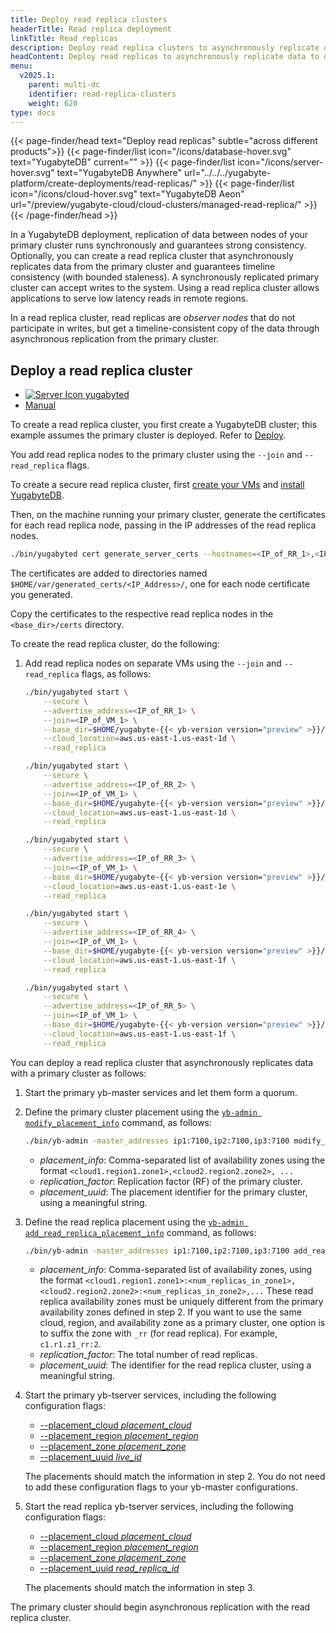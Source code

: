```yaml
---
title: Deploy read replica clusters
headerTitle: Read replica deployment
linkTitle: Read replicas
description: Deploy read replica clusters to asynchronously replicate data from the primary cluster and guarantee timeline consistency.
headContent: Deploy read replicas to asynchronously replicate data to different regions
menu:
  v2025.1:
    parent: multi-dc
    identifier: read-replica-clusters
    weight: 620
type: docs
---
```


{{< page-finder/head text="Deploy read replicas" subtle="across different products">}}
  {{< page-finder/list icon="/icons/database-hover.svg" text="YugabyteDB" current="" >}}
  {{< page-finder/list icon="/icons/server-hover.svg" text="YugabyteDB Anywhere" url="../../../yugabyte-platform/create-deployments/read-replicas/" >}}
  {{< page-finder/list icon="/icons/cloud-hover.svg" text="YugabyteDB Aeon" url="/preview/yugabyte-cloud/cloud-clusters/managed-read-replica/" >}}
{{< /page-finder/head >}}

In a YugabyteDB deployment, replication of data between nodes of your primary cluster runs synchronously and guarantees strong consistency. Optionally, you can create a read replica cluster that asynchronously replicates data from the primary cluster and guarantees timeline consistency (with bounded staleness). A synchronously replicated primary cluster can accept writes to the system. Using a read replica cluster allows applications to serve low latency reads in remote regions.

In a read replica cluster, read replicas are *observer nodes* that do not participate in writes, but get a timeline-consistent copy of the data through asynchronous replication from the primary cluster.

## Deploy a read replica cluster

<ul class="nav nav-tabs-alt nav-tabs-yb custom-tabs">
  <li>
    <a href="#yugabyted" class="nav-link active" id="yugabyted-tab" data-bs-toggle="tab"
      role="tab" aria-controls="yugabyted" aria-selected="true">
      <img src="/icons/database.svg" alt="Server Icon">
      yugabyted
    </a>
  </li>
  <li>
    <a href="#manual" class="nav-link" id="manual-tab" data-bs-toggle="tab"
      role="tab" aria-controls="manual" aria-selected="false">
      <i class="icon-shell"></i>
      Manual
    </a>
  </li>
</ul>

<div class="tab-content">
  <div id="yugabyted" class="tab-pane fade show active" role="tabpanel" aria-labelledby="yugabyted-tab">

To create a read replica cluster, you first create a YugabyteDB cluster; this example assumes the primary cluster is deployed. Refer to [Deploy](../../manual-deployment/start-yugabyted/).

You add read replica nodes to the primary cluster using the `--join` and `--read_replica` flags.

To create a secure read replica cluster, first [create your VMs](../../manual-deployment/system-config/) and [install YugabyteDB](../../manual-deployment/install-software/).

Then, on the machine running your primary cluster, generate the certificates for each read replica node, passing in the IP addresses of the read replica nodes.

```sh
./bin/yugabyted cert generate_server_certs --hostnames=<IP_of_RR_1>,<IP_of_RR_2>,<IP_of_RR_3>,<IP_of_RR_4>,<IP_of_RR_5>
```

The certificates are added to directories named `$HOME/var/generated_certs/<IP_Address>/`, one for each node certificate you generated.

Copy the certificates to the respective read replica nodes in the `<base_dir>/certs` directory.

To create the read replica cluster, do the following:

1. Add read replica nodes on separate VMs using the `--join` and `--read_replica` flags, as follows:

    ```sh
    ./bin/yugabyted start \
        --secure \
        --advertise_address=<IP_of_RR_1> \
        --join=<IP_of_VM_1> \
        --base_dir=$HOME/yugabyte-{{< yb-version version="preview" >}}/node4 \
        --cloud_location=aws.us-east-1.us-east-1d \
        --read_replica

    ./bin/yugabyted start \
        --secure \
        --advertise_address=<IP_of_RR_2> \
        --join=<IP_of_VM_1> \
        --base_dir=$HOME/yugabyte-{{< yb-version version="preview" >}}/node5 \
        --cloud_location=aws.us-east-1.us-east-1d \
        --read_replica

    ./bin/yugabyted start \
        --secure \
        --advertise_address=<IP_of_RR_3> \
        --join=<IP_of_VM_1> \
        --base_dir=$HOME/yugabyte-{{< yb-version version="preview" >}}/node6 \
        --cloud_location=aws.us-east-1.us-east-1e \
        --read_replica

    ./bin/yugabyted start \
        --secure \
        --advertise_address=<IP_of_RR_4> \
        --join=<IP_of_VM_1> \
        --base_dir=$HOME/yugabyte-{{< yb-version version="preview" >}}/node7 \
        --cloud_location=aws.us-east-1.us-east-1f \
        --read_replica

    ./bin/yugabyted start \
        --secure \
        --advertise_address=<IP_of_RR_5> \
        --join=<IP_of_VM_1> \
        --base_dir=$HOME/yugabyte-{{< yb-version version="preview" >}}/node8 \
        --cloud_location=aws.us-east-1.us-east-1f \
        --read_replica
    ```

  </div>

  <div id="manual" class="tab-pane fade" role="tabpanel" aria-labelledby="manual-tab">

You can deploy a read replica cluster that asynchronously replicates data with a primary cluster as follows:

1. Start the primary yb-master services and let them form a quorum.

1. Define the primary cluster placement using the [`yb-admin modify_placement_info`](../../../admin/yb-admin/#modify-placement-info) command, as follows:

    ```sh
    ./bin/yb-admin -master_addresses ip1:7100,ip2:7100,ip3:7100 modify_placement_info <placement_info> <replication_factor> [placement_uuid]
    ```

    - *placement_info*: Comma-separated list of availability zones using the format `<cloud1.region1.zone1>,<cloud2.region2.zone2>, ...`
    - *replication_factor*: Replication factor (RF) of the primary cluster.
    - *placement_uuid*: The placement identifier for the primary cluster, using a meaningful string.

1. Define the read replica placement using the [`yb-admin add_read_replica_placement_info`](../../../admin/yb-admin/#add-read-replica-placement-info) command, as follows:

    ```sh
    ./bin/yb-admin -master_addresses ip1:7100,ip2:7100,ip3:7100 add_read_replica_placement_info <placement_info> <replication_factor> [placement_uuid]
    ```

    - *placement_info*: Comma-separated list of availability zones, using the format `<cloud1.region1.zone1>:<num_replicas_in_zone1>,<cloud2.region2.zone2>:<num_replicas_in_zone2>,...` These read replica availability zones must be uniquely different from the primary availability zones defined in step 2. If you want to use the same cloud, region, and availability zone as a primary cluster, one option is to suffix the zone with `_rr` (for read replica). For example, `c1.r1.z1_rr:2`.
    - *replication_factor*: The total number of read replicas.
    - *placement_uuid*: The identifier for the read replica cluster, using a meaningful string.

1. Start the primary yb-tserver services, including the following configuration flags:

   - [--placement_cloud *placement_cloud*](../../../reference/configuration/yb-tserver/#placement-cloud)
   - [--placement_region *placement_region*](../../../reference/configuration/yb-tserver/#placement-region)
   - [--placement_zone *placement_zone*](../../../reference/configuration/yb-tserver/#placement-zone)
   - [--placement_uuid *live_id*](../../../reference/configuration/yb-tserver/#placement-uuid)

   The placements should match the information in step 2. You do not need to add these configuration flags to your yb-master configurations.

1. Start the read replica yb-tserver services, including the following configuration flags:

   - [--placement_cloud *placement_cloud*](../../../reference/configuration/yb-tserver/#placement-cloud)
   - [--placement_region *placement_region*](../../../reference/configuration/yb-tserver/#placement-region)
   - [--placement_zone *placement_zone*](../../../reference/configuration/yb-tserver/#placement-zone)
   - [--placement_uuid *read_replica_id*](../../../reference/configuration/yb-tserver/#placement-uuid)

   The placements should match the information in step 3.

The primary cluster should begin asynchronous replication with the read replica cluster.

  </div>

</div>
